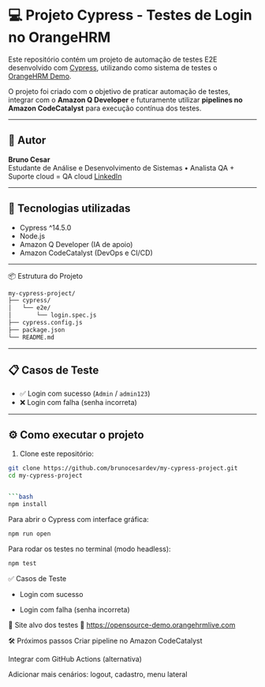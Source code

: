 # 💻 Projeto Cypress - Testes de Login no OrangeHRM

Este repositório contém um projeto de automação de testes E2E desenvolvido com [Cypress](https://www.cypress.io/), utilizando como sistema de testes o [OrangeHRM Demo](https://opensource-demo.orangehrmlive.com).

O projeto foi criado com o objetivo de praticar automação de testes, integrar com o **Amazon Q Developer** e futuramente utilizar **pipelines no Amazon CodeCatalyst** para execução contínua dos testes.

---

## 👤 Autor

**Bruno Cesar**  
Estudante de Análise e Desenvolvimento de Sistemas • Analista QA + Suporte cloud = QA cloud 
[LinkedIn](https://www.linkedin.com/in/bruno-cesar-704265223/)

---

## 🚀 Tecnologias utilizadas

- Cypress ^14.5.0
- Node.js
- Amazon Q Developer (IA de apoio)
- Amazon CodeCatalyst (DevOps e CI/CD)

---
📦 Estrutura do Projeto
```bash
my-cypress-project/
├── cypress/
│   └── e2e/
│       └── login.spec.js
├── cypress.config.js
├── package.json
└── README.md
```
---
## 📋 Casos de Teste

- ✅ Login com sucesso (`Admin` / `admin123`)
- ❌ Login com falha (senha incorreta)

---

## ⚙️ Como executar o projeto

1. Clone este repositório:

```bash
git clone https://github.com/brunocesardev/my-cypress-project.git
cd my-cypress-project


```bash
npm install
```

Para abrir o Cypress com interface gráfica:
```bash
npm run open
```

Para rodar os testes no terminal (modo headless):
```bash
npm test
```

✅ Casos de Teste
- Login com sucesso

- Login com falha (senha incorreta)

🧪 Site alvo dos testes
🔗 https://opensource-demo.orangehrmlive.com



🛠️ Próximos passos
 Criar pipeline no Amazon CodeCatalyst

 Integrar com GitHub Actions (alternativa)

 Adicionar mais cenários: logout, cadastro, menu lateral

